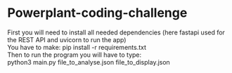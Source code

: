 # Powerplant-coding-challenge
First you will need to install all needed dependencies (here fastapi used for the REST API and uvicorn to run the app) <br />
You have to make: pip install -r requirements.txt <br />
Then to run the program you will have to type: <br />
python3 main.py file_to_analyse.json file_to_display.json <br />
